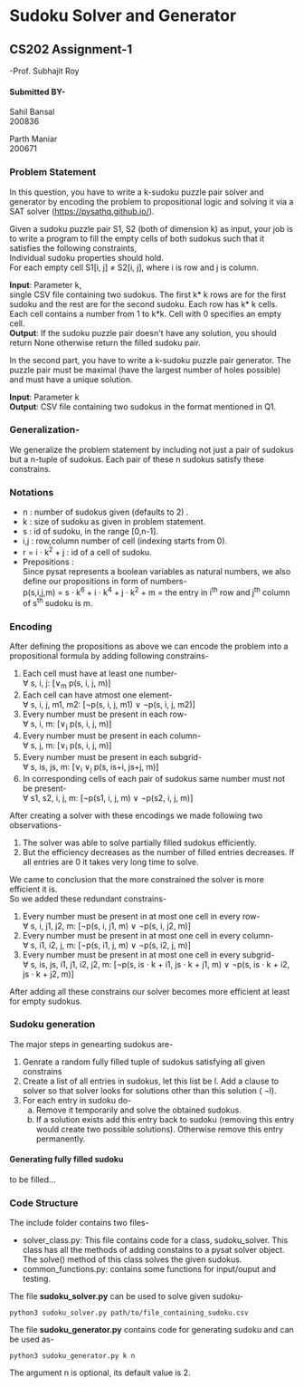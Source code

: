 # Sudoku Solver and Generator
## **CS202 Assignment-1**
-Prof. Subhajit Roy 
#### Submitted BY-
Sahil Bansal <br> 200836

Parth Maniar <br> 200671

### **Problem Statement**
In this question, you have to write a k-sudoku puzzle pair solver and generator by encoding the problem to propositional logic and solving it via a SAT solver (https://pysathq.github.io/). 

Given a sudoku puzzle pair S1, S2 (both of dimension k) as input, your job is to write a program to fill the empty cells of both sudokus such that it satisfies the following constraints, <br>
Individual sudoku properties should hold. <br>
For each empty cell S1[i, j] ≠ S2[i, j], where i is row and j is column.

**Input**: Parameter k, <br> 
single CSV file containing two sudokus. The first k* k rows are for the first sudoku and the rest are for the second sudoku. Each row has k* k cells. Each cell contains a number from 1 to k*k. Cell with 0 specifies an empty cell.
<br>
**Output**: If the sudoku puzzle pair doesn't have any solution, you should return None otherwise return the filled sudoku pair.

In the second part, you have to write a k-sudoku puzzle pair generator. The puzzle pair must be maximal (have the largest number of holes possible) and must have a unique solution. 

**Input**: Parameter k <br>
**Output**: CSV file containing two sudokus in the format mentioned in Q1.

### Generalization-
We generalize the problem statement by including not just a pair of sudokus but a n-tuple of sudokus. Each pair of these n sudokus satisfy these constrains.
### **Notations**
<ul>
<li>n : number of sudokus given (defaults to 2) .</li>
<li>k : size of sudoku as given in problem statement.</li>
<li>s : id of sudoku, in the range [0,n-1]. </li>
<li>i,j : row,column number of cell (indexing starts from 0).</li>
<li>r = i &sdot; k<sup>2</sup> + j : id of a cell of sudoku. </li>
<li>
Prepositions : <br> 
Since pysat represents a boolean variables as natural numbers, we also define our propositions in form of numbers- <br>
p(s,i,j,m) = s &sdot; k<sup>6</sup> + i &sdot; k<sup>4</sup> + j &sdot; k<sup>2</sup> + m = the entry in i<sup>th</sup> row and j<sup>th</sup> column of s<sup>th</sup> sudoku is m.
</li>
</ul>

### **Encoding**
After defining the propositions as above we can encode the problem into a propositional formula by adding following constrains-
<ol>
<li>Each cell must have at least one number- <br>
&forall; s, i, j: [&or;<sub>m</sub> p(s, i, j, m)]
</li>

<li>Each cell can have atmost one element- <br>
&forall; s, i, j, m1, m2: [&not;p(s, i, j, m1) &or; &not;p(s, i, j, m2)]
</li>

<li>
Every number must be present in each row- <br>
&forall; s, i, m: [&or;<sub>j</sub> p(s, i, j, m)]
</li>

<li>
Every number must be present in each column- <br>
&forall; s, j, m: [&or;<sub>i</sub> p(s, i, j, m)]
</li>

<li>
Every number must be present in each subgrid- <br>
&forall; s, is, js, m: [&or;<sub>i</sub> &or;<sub>j</sub> p(s, is+i, js+j, m)]
</li>

<li>
In corresponding cells of each pair of sudokus same number must not be present- <br>
&forall; s1, s2, i, j, m: [&not;p(s1, i, j, m) &or; &not;p(s2, i, j, m)]
</li>
</ol>

After creating a solver with these encodings we made following two observations-
<ol>
<li> The solver was able to solve partially filled sudokus efficiently.</li>
<li>But the efficiency decreases as the number of filled entries decreases. If all entries are 0 it takes very long time to solve.</li>
</ol>

We came to conclusion that the more constrained the solver is more efficient it is.<br>
So we added these redundant constrains-
<ol>
<li>
Every number must be present in at most one cell in every row- <br>
&forall; s, i, j1, j2, m: [&not;p(s, i, j1, m) &or; &not;p(s, i, j2, m)]
</li>

<li>
Every number must be present in at most one cell in every column- <br>
&forall; s, i1, i2, j, m: [&not;p(s, i1, j, m) &or; &not;p(s, i2, j, m)]
</li>

<li>
Every number must be present in at most one cell in every subgrid- <br>
&forall; s, is, js, i1, j1, i2, j2, m: [&not;p(s, is &sdot; k + i1, js &sdot; k + j1, m) &or; &not;p(s, is &sdot; k + i2, js &sdot; k + j2, m)]
</li>
</ol>
After adding all these constrains our solver becomes more efficient at least for empty sudokus.

### **Sudoku generation**

The major steps in genearting sudokus are-
<ol>
<li> Genrate a random fully filled tuple of sudokus satisfying all given constrains</li>
<li> Create a list of all entries in sudokus, let this list be l. Add a clause to solver so that solver looks for solutions other than this solution ( &not;l). </li>
<li>For each entry in sudoku do-
<ol type=a>
<li>
Remove it temporarily and solve the obtained sudokus.
</li>
<li>
If a solution exists add this entry back to sudoku (removing this entry would create two possible solutions). Otherwise remove this entry permanently.
</li>
</ol>
</li>
</ol>

#### Generating fully filled sudoku
to be filled...

### **Code Structure**
The include folder contains two files- <br>
<ul>
<li> solver_class.py: This file contains code for a class, sudoku_solver. This class has all the methods of adding constains to a pysat solver object. The solve() method of this class solves the given sudokus.
</li>
<li>common_functions.py: contains some functions for input/ouput and testing.
</li>
</ul>

The file **sudoku_solver.py** can be used to solve given sudoku-
```
python3 sudoku_solver.py path/to/file_containing_sudoku.csv
```

The file **sudoku_generator.py** contains code for generating sudoku and can be used as-
```
python3 sudoku_generator.py k n
```
The argument n is optional, its default value is 2. 
